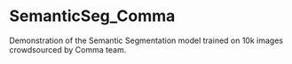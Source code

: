 # SemanticSeg_Comma
Demonstration of the Semantic Segmentation model trained on 10k images crowdsourced by Comma team.
